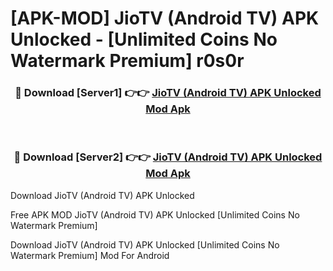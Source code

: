 # [APK-MOD] JioTV (Android TV) APK Unlocked - [Unlimited Coins No Watermark Premium] r0s0r



<div align="center">
<h3>🔴 Download [Server1] 👉👉 <a href="https://momento.my/?title=JioTV_(Android_TV)_APK_Unlocked">JioTV (Android TV) APK Unlocked Mod Apk</a></h3><br>

<h3>🔴 Download [Server2] 👉👉 <a href="https://momento.my/?title=JioTV_(Android_TV)_APK_Unlocked">JioTV (Android TV) APK Unlocked Mod Apk</a></h3>
</div>



Download JioTV (Android TV) APK Unlocked 

Free APK MOD JioTV (Android TV) APK Unlocked [Unlimited Coins No Watermark Premium]

Download JioTV (Android TV) APK Unlocked [Unlimited Coins No Watermark Premium] Mod For Android
